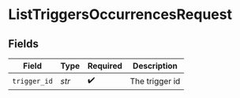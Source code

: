# ListTriggersOccurrencesRequest


## Fields

| Field              | Type               | Required           | Description        |
| ------------------ | ------------------ | ------------------ | ------------------ |
| `trigger_id`       | *str*              | :heavy_check_mark: | The trigger id     |